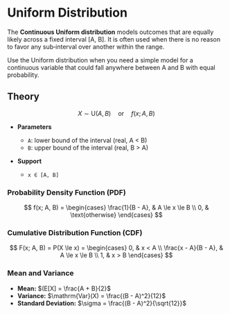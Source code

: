 # Uniform Distribution

The **Continuous Uniform distribution** models outcomes that are equally likely across a fixed interval [A, B]. It is often used when there is no reason to favor any sub‑interval over another within the range.

Use the Uniform distribution when you need a simple model for a continuous variable that could fall anywhere between A and B with equal probability.

## Theory

$$X \sim \mathrm{U}(A, B)\quad\text{or}\quad f(x; A, B)$$

- **Parameters**

  - `A`: lower bound of the interval (real, A < B)
  - `B`: upper bound of the interval (real, B > A)

- **Support**
  - `x ∈ [A, B]`

### Probability Density Function (PDF)

$$
 f(x; A, B) =
    \begin{cases}
      \frac{1}{B - A}, & A \le x \le B \\
      0, & \text{otherwise}
    \end{cases}
$$

### Cumulative Distribution Function (CDF)

$$
 F(x; A, B) = P(X \le x) =
    \begin{cases}
      0, & x < A \\
      \frac{x - A}{B - A}, & A \le x \le B \\
      1, & x > B
    \end{cases}
$$

### Mean and Variance

- **Mean:** $(E[X] = \frac{A + B}{2}$
- **Variance:** $\mathrm{Var}(X) = \frac{(B - A)^2}{12}$
- **Standard Deviation:** $\sigma = \frac{(B - A)^2}{\sqrt{12}}$
